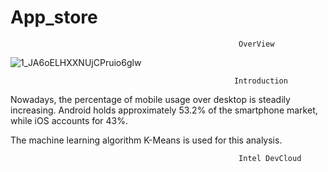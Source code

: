 # App_store
                                                       OverView
                                                

![1_JA6oELHXXNUjCPruio6glw](https://github.com/Mohamedjassim17/App_store/assets/134086605/6511ff8f-ccd9-48bb-9666-36cd3906f90b)

                                                      Introduction

Nowadays, the percentage of mobile usage over desktop is steadily increasing. Android holds approximately 53.2% of the smartphone market, while iOS accounts for 43%.

The machine learning algorithm K-Means is used for this analysis.

                                                       Intel DevCloud

